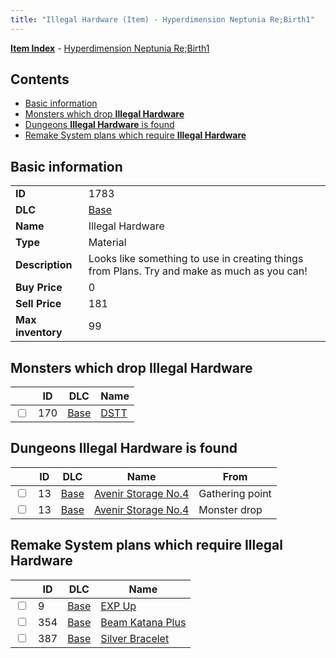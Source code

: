 ```yaml
---
title: "Illegal Hardware (Item) - Hyperdimension Neptunia Re;Birth1"
---
```


[**Item Index**](/neptunia/rb1/item/index.html) - [Hyperdimension Neptunia Re;Birth1](/neptunia/rb1)

## Contents

- [Basic information](#basic-information)
- [Monsters which drop **Illegal Hardware**](#monsters-which-drop-illegal-hardware)
- [Dungeons **Illegal Hardware** is found](#dungeons-illegal-hardware-is-found)
- [Remake System plans which require **Illegal Hardware**](#remake-system-plans-which-require-illegal-hardware)

## Basic information

|   |   |
| -- | -- |
| **ID** | 1783 |
| **DLC** | [Base](/neptunia/rb1/dlc/1-base.html) |
| **Name** | Illegal Hardware |
| **Type** | Material |
| **Description** | Looks like something to use in creating things from Plans. Try and make as much as you can! |
| **Buy Price** | 0 |
| **Sell Price** | 181 |
| **Max inventory** | 99 |


## Monsters which drop **Illegal Hardware**

|    | ID | DLC | Name |
| -- | -- | --- | ---- |
| <input type="checkbox" id="rb1-monster-1-170" class="trackbox" /> | 170 | [Base](/neptunia/rb1/dlc/1-base.html) | [DSTT](/neptunia/rb1/monster/1-170-dstt.html) |


## Dungeons **Illegal Hardware** is found

|    | ID | DLC | Name | From |
| -- | -- | --- | ---- | ---- |
| <input type="checkbox" id="rb1-dungeon-1-13" class="trackbox" /> | 13 | [Base](/neptunia/rb1/dlc/1-base.html) | [Avenir Storage No.4](/neptunia/rb1/dungeon/1-13-avenir-storage-no-4.html) | Gathering point |
| <input type="checkbox" id="rb1-dungeon-1-13" class="trackbox" /> | 13 | [Base](/neptunia/rb1/dlc/1-base.html) | [Avenir Storage No.4](/neptunia/rb1/dungeon/1-13-avenir-storage-no-4.html) | Monster drop |


## Remake System plans which require **Illegal Hardware**

|    | ID | DLC | Name |
| -- | -- | --- | ---- |
| <input type="checkbox" id="rb1-quest-1-9" class="trackbox" /> | 9 | [Base](/neptunia/rb1/dlc/1-base.html) | [EXP Up](/neptunia/rb1/quest/1-9-exp-up.html) |
| <input type="checkbox" id="rb1-quest-1-354" class="trackbox" /> | 354 | [Base](/neptunia/rb1/dlc/1-base.html) | [Beam Katana Plus](/neptunia/rb1/quest/1-354-beam-katana-plus.html) |
| <input type="checkbox" id="rb1-quest-1-387" class="trackbox" /> | 387 | [Base](/neptunia/rb1/dlc/1-base.html) | [Silver Bracelet](/neptunia/rb1/quest/1-387-silver-bracelet.html) |
